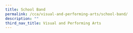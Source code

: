 ```yaml
---
title: School Band
permalink: /cca/visual-and-performing-arts/school-band/
description: ""
third_nav_title: Visual and Performing Arts
---
```

